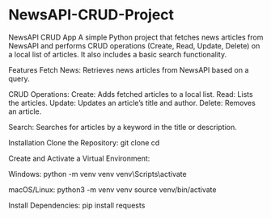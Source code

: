 # NewsAPI-CRUD-Project
NewsAPI CRUD App
A simple Python project that fetches news articles from NewsAPI and performs CRUD operations (Create, Read, Update, Delete) on a local list of articles. It also includes a basic search functionality.

Features
Fetch News: Retrieves news articles from NewsAPI based on a query.

CRUD Operations:
Create: Adds fetched articles to a local list.
Read: Lists the articles.
Update: Updates an article’s title and author.
Delete: Removes an article.

Search: Searches for articles by a keyword in the title or description.

Installation
Clone the Repository:
git clone <your-repo-url>
cd <your-repo-directory>

Create and Activate a Virtual Environment:

Windows:
python -m venv venv
venv\Scripts\activate

macOS/Linux:
python3 -m venv venv
source venv/bin/activate

Install Dependencies:
pip install requests

